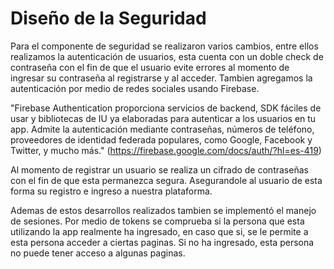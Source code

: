 # Diseño de la Seguridad

Para el componente de seguridad se realizaron varios cambios, entre ellos realizamos la autenticación de usuarios, esta cuenta con un doble check de contraseña con el fin de que el usuario evite errores al momento de ingresar su contraseña al registrarse y al acceder. Tambien agregamos la autenticación por medio de redes sociales usando Firebase. 

"Firebase Authentication proporciona servicios de backend, SDK fáciles de usar y bibliotecas de IU ya elaboradas para autenticar a los usuarios en tu app. Admite la autenticación mediante contraseñas, números de teléfono, proveedores de identidad federada populares, como Google, Facebook y Twitter, y mucho más." (https://firebase.google.com/docs/auth/?hl=es-419)

Al momento de registrar un usuario se realiza un cifrado de contraseñas con el fin de que esta permanezca segura. Asegurandole al usuario de esta forma su registro e ingreso a nuestra plataforma.

Ademas de estos desarrollos realizados tambien se implementó el manejo de sesiones. Por medio de tokens se comprueba si la persona que esta utilizando la app realmente ha ingresado, en caso que si, se le permite a esta persona acceder a ciertas paginas. Si no ha ingresado, esta persona no puede tener acceso a algunas paginas.
